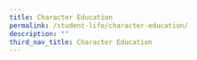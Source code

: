 ```yaml
---
title: Character Education
permalink: /student-life/character-education/
description: ""
third_nav_title: Character Education
---
```

